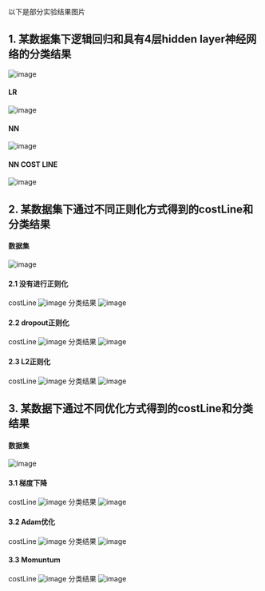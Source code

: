 以下是部分实验结果图片

## 1. 某数据集下逻辑回归和具有4层hidden layer神经网络的分类结果

![image](https://github.com/TimePickerWang/DeepLearning/blob/master/CourseOne-Neural%20Networks%20and%20Deep%20Learning/pic/ass3_1.png?raw=true)
#### LR
![image](https://github.com/TimePickerWang/DeepLearning/blob/master/CourseOne-Neural%20Networks%20and%20Deep%20Learning/pic/ass3_2.png?raw=true)
#### NN
![image](https://github.com/TimePickerWang/DeepLearning/blob/master/CourseOne-Neural%20Networks%20and%20Deep%20Learning/pic/ass3_3.png?raw=true)
#### NN COST LINE
![image](https://github.com/TimePickerWang/DeepLearning/blob/master/CourseOne-Neural%20Networks%20and%20Deep%20Learning/pic/ass2_1.png?raw=true)


## 2. 某数据集下通过不同正则化方式得到的costLine和分类结果

#### 数据集

![image](https://github.com/TimePickerWang/DeepLearning/blob/master/CourseTwo-Improving%20Deep%20Neural%20Networks/pic/ass1_2.png?raw=true)

#### 2.1 没有进行正则化
costLine
![image](https://github.com/TimePickerWang/DeepLearning/blob/master/CourseTwo-Improving%20Deep%20Neural%20Networks/pic/ass1_2_noRegCostLine.png?raw=true)
分类结果
![image](https://github.com/TimePickerWang/DeepLearning/blob/master/CourseTwo-Improving%20Deep%20Neural%20Networks/pic/ass1_2_noRegResult.png?raw=true)

#### 2.2 dropout正则化
costLine
![image](https://github.com/TimePickerWang/DeepLearning/blob/master/CourseTwo-Improving%20Deep%20Neural%20Networks/pic/ass1_2_dropoutCostLine.png?raw=true)
分类结果
![image](https://github.com/TimePickerWang/DeepLearning/blob/master/CourseTwo-Improving%20Deep%20Neural%20Networks/pic/ass1_2_dropoutResult.png?raw=true)

#### 2.3 L2正则化
costLine
![image](https://github.com/TimePickerWang/DeepLearning/blob/master/CourseTwo-Improving%20Deep%20Neural%20Networks/pic/ass1_2_L2RegCostLine.png?raw=true)
分类结果
![image](https://github.com/TimePickerWang/DeepLearning/blob/master/CourseTwo-Improving%20Deep%20Neural%20Networks/pic/ass1_2_L2RegResult.png?raw=true)


## 3. 某数据下通过不同优化方式得到的costLine和分类结果

#### 数据集

![image](https://github.com/TimePickerWang/DeepLearning/blob/master/CourseTwo-Improving%20Deep%20Neural%20Networks/pic/ass2_1.png?raw=true)

#### 3.1 梯度下降
costLine
![image](https://github.com/TimePickerWang/DeepLearning/blob/master/CourseTwo-Improving%20Deep%20Neural%20Networks/pic/ass2_1_gdCostLine.png?raw=true)
分类结果
![image](https://github.com/TimePickerWang/DeepLearning/blob/master/CourseTwo-Improving%20Deep%20Neural%20Networks/pic/ass2_1_gdResult.png?raw=true)

#### 3.2 Adam优化
costLine
![image](https://github.com/TimePickerWang/DeepLearning/blob/master/CourseTwo-Improving%20Deep%20Neural%20Networks/pic/ass2_1_adamCostLine.png?raw=true)
分类结果
![image](https://github.com/TimePickerWang/DeepLearning/blob/master/CourseTwo-Improving%20Deep%20Neural%20Networks/pic/ass2_1_adamResult.png?raw=true)

#### 3.3 Momuntum
costLine
![image](https://github.com/TimePickerWang/DeepLearning/blob/master/CourseTwo-Improving%20Deep%20Neural%20Networks/pic/ass2_1_momentumCostLine.png?raw=true)
分类结果
![image](https://github.com/TimePickerWang/DeepLearning/blob/master/CourseTwo-Improving%20Deep%20Neural%20Networks/pic/ass2_1_momentumResult.png?raw=true)
